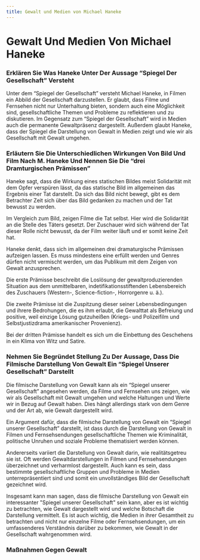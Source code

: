 ```yaml
---
title: Gewalt und Medien von Michael Haneke
---
```

# Gewalt Und Medien Von Michael Haneke

### Erklären Sie Was Haneke Unter Der Aussage “Spiegel Der Gesellschaft” Versteht

Unter dem “Spiegel der Gesellschaft” versteht Michael Haneke, in Filmen ein Abbild der Gesellschaft darzustellen. Er glaubt, dass Filme und Fernsehen nicht nur Unterhaltung bieten, sondern auch eine Möglichkeit sind, gesellschaftliche Themen und Probleme zu reflektieren und zu diskutieren. Im Gegensatz zum “Spiegel der Gesellschaft” wird in Medien auch die permanente Gewaltpräsenz dargestellt. Außerdem glaubt Haneke, dass der Spiegel die Darstellung von Gewalt in Medien zeigt und wie wir als Gesellschaft mit Gewalt umgehen.

### Erläutern Sie Die Unterschiedlichen Wirkungen Von Bild Und Film Nach M. Haneke Und Nennen Sie Die “drei Dramturgischen Prämissen”

Haneke sagt, dass die Wirkung eines statischen Bildes meist Solidarität mit dem Opfer verspüren lässt, da das statische Bild im allgemeinen das Ergebnis einer Tat darstellt. Da sich das Bild nicht bewegt, gibt es dem Betrachter Zeit sich über das Bild gedanken zu machen und der Tat bewusst zu werden.

Im Vergleich zum Bild, zeigen Filme die Tat selbst. Hier wird die Solidarität an die Stelle des Täters gesetzt. Der Zuschauer wird sich während der Tat dieser Rolle nicht bewusst, da der Film weiter läuft und er somit keine Zeit hat.

Haneke denkt, dass sich im allgemeinen drei dramaturgische Prämissen aufzeigen lassen. Es muss mindestens eine erfüllt werden und Genres dürfen nicht vermischt werden, um das Publikum mit dem Zeigen von Gewalt anzusprechen. 

Die erste Prämisse beschreibt die Loslösung der gewaltproduzierenden Situation aus dem unmittelbaren, indetifikationsstiftenden Lebensbereich des Zuschauers (Western-, Science-fiction-, Horrorgenre u. ä.).

Die zweite Prämisse ist die Zuspitzung dieser seiner Lebensbedingungen und ihrere Bedrohungen, die es ihm erlaubt, die Gewalttat als Befreiung und positive, weil einzige Lösung gutzuheißen (Kriegs- und Polizeifilm und Selbstjustizdrama amerikanischer Provenienz).

Bei der dritten Prämisse handelt es sich um die Einbettung des Geschehens in ein Klima von Witz und Satire.

### Nehmen Sie Begründet Stellung Zu Der Aussage, Dass Die Filmische Darstellung Von Gewalt Ein “Spiegel Unserer Gesellschaft” Darstellt

Die filmische Darstellung von Gewalt kann als ein “Spiegel unserer Gesellschaft” angesehen werden, da Filme und Fernsehen uns zeigen, wie wir als Gesellschaft mit Gewalt umgehen und welche Haltungen und Werte wir in Bezug auf Gewalt haben. Dies hängt allerdings stark von dem Genre und der Art ab, wie Gewalt dargestellt wird.

Ein Argument dafür, dass die filmische Darstellung von Gewalt ein “Spiegel unserer Gesellschaft” darstellt, ist dass durch die Darstellung von Gewalt in Filmen und Fernsehsendungen gesellschaftliche Themen wie Kriminalität, politische Unruhen und soziale Probleme thematisiert werden können. 

Andererseits variiert die Darstellung von Gewalt darin, wie realitätsgetreu sie ist. Oft werden Gewaltdarstellungen in Filmen und Fernsehsendungen überzeichnet und verharmlost dargestellt. Auch kann es sein, dass bestimmte gesellschaftliche Gruppen und Probleme in Medien unterrepräsentiert sind und somit ein unvollständiges Bild der Gesellschaft gezeichnet wird.

Insgesamt kann man sagen, dass die filmische Darstellung von Gewalt ein interessanter "Spiegel unserer Gesellschaft" sein kann, aber es ist wichtig zu betrachten, wie Gewalt dargestellt wird und welche Botschaft die Darstellung vermittelt. Es ist auch wichtig, die Medien in ihrer Gesamtheit zu betrachten und nicht nur einzelne Filme oder Fernsehsendungen, um ein umfassenderes Verständnis darüber zu bekommen, wie Gewalt in der Gesellschaft wahrgenommen wird.

### Maßnahmen Gegen Gewalt